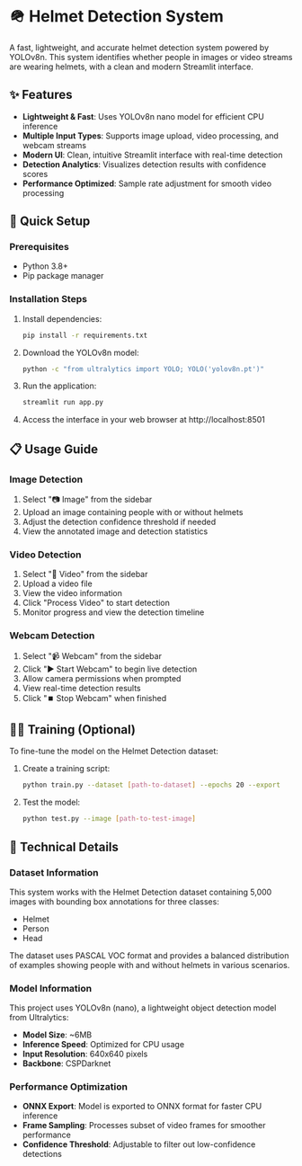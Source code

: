 # 🪖 Helmet Detection System

A fast, lightweight, and accurate helmet detection system powered by YOLOv8n. This system identifies whether people in images or video streams are wearing helmets, with a clean and modern Streamlit interface.

## ✨ Features

- **Lightweight & Fast**: Uses YOLOv8n nano model for efficient CPU inference
- **Multiple Input Types**: Supports image upload, video processing, and webcam streams
- **Modern UI**: Clean, intuitive Streamlit interface with real-time detection
- **Detection Analytics**: Visualizes detection results with confidence scores
- **Performance Optimized**: Sample rate adjustment for smooth video processing

## 🚀 Quick Setup

### Prerequisites

- Python 3.8+
- Pip package manager

### Installation Steps

1. Install dependencies:
   ```bash
   pip install -r requirements.txt
   ```

2. Download the YOLOv8n model:
   ```bash
   python -c "from ultralytics import YOLO; YOLO('yolov8n.pt')"
   ```

3. Run the application:
   ```bash
   streamlit run app.py
   ```

4. Access the interface in your web browser at http://localhost:8501

## 📋 Usage Guide

### Image Detection

1. Select "📷 Image" from the sidebar
2. Upload an image containing people with or without helmets
3. Adjust the detection confidence threshold if needed
4. View the annotated image and detection statistics

### Video Detection

1. Select "🎥 Video" from the sidebar
2. Upload a video file
3. View the video information
4. Click "Process Video" to start detection
5. Monitor progress and view the detection timeline

### Webcam Detection

1. Select "📹 Webcam" from the sidebar
2. Click "▶️ Start Webcam" to begin live detection
3. Allow camera permissions when prompted
4. View real-time detection results
5. Click "⏹️ Stop Webcam" when finished

## 🏋️‍♂️ Training (Optional)

To fine-tune the model on the Helmet Detection dataset:

1. Create a training script:
   ```bash
   python train.py --dataset [path-to-dataset] --epochs 20 --export
   ```

2. Test the model:
   ```bash
   python test.py --image [path-to-test-image]
   ```

## 🔧 Technical Details

### Dataset Information

This system works with the Helmet Detection dataset containing 5,000 images with bounding box annotations for three classes:
- Helmet
- Person
- Head

The dataset uses PASCAL VOC format and provides a balanced distribution of examples showing people with and without helmets in various scenarios.

### Model Information

This project uses YOLOv8n (nano), a lightweight object detection model from Ultralytics:

- **Model Size**: ~6MB
- **Inference Speed**: Optimized for CPU usage
- **Input Resolution**: 640x640 pixels
- **Backbone**: CSPDarknet

### Performance Optimization

- **ONNX Export**: Model is exported to ONNX format for faster CPU inference
- **Frame Sampling**: Processes subset of video frames for smoother performance
- **Confidence Threshold**: Adjustable to filter out low-confidence detections